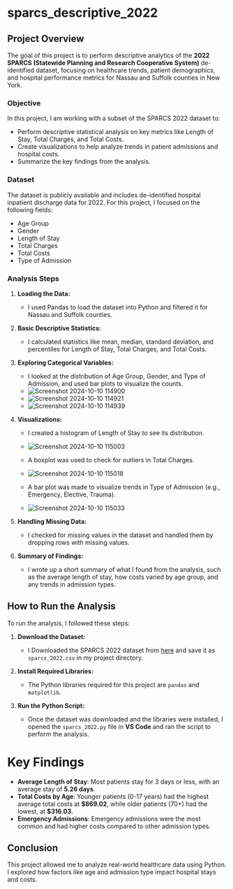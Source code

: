 # sparcs_descriptive_2022

## Project Overview
The goal of this project is to perform descriptive analytics of the **2022 SPARCS (Statewide Planning and Research Cooperative System)** de-identified dataset, focusing on healthcare trends, patient demographics, and hospital performance metrics for Nassau and Suffolk counties in New York.

### Objective
In this project, I am working with a subset of the SPARCS 2022 dataset to:
- Perform descriptive statistical analysis on key metrics like Length of Stay, Total Charges, and Total Costs.
- Create visualizations to help analyze trends in patient admissions and hospital costs.
- Summarize the key findings from the analysis.

### Dataset
The dataset is publicly available and includes de-identified hospital inpatient discharge data for 2022. For this project, I focused on the following fields:
- Age Group
- Gender
- Length of Stay
- Total Charges
- Total Costs
- Type of Admission

### Analysis Steps
1. **Loading the Data:**
   - I used Pandas to load the dataset into Python and filtered it for Nassau and Suffolk counties.
   
2. **Basic Descriptive Statistics:**
   - I calculated statistics like mean, median, standard deviation, and percentiles for Length of Stay, Total Charges, and Total Costs.

3. **Exploring Categorical Variables:**
   - I looked at the distribution of Age Group, Gender, and Type of Admission, and used bar plots to visualize the counts.
   - ![Screenshot 2024-10-10 114900](https://github.com/user-attachments/assets/23b07e4b-3b2b-413d-b066-dcc2af546d0a)
   - ![Screenshot 2024-10-10 114921](https://github.com/user-attachments/assets/7ca0c9f6-cfc1-4af0-93c8-2f6356e01807)
   - ![Screenshot 2024-10-10 114939](https://github.com/user-attachments/assets/a1069c12-92fa-4e69-acbb-0323649f7520)


4. **Visualizations:**
   - I created a histogram of Length of Stay to see its distribution.
   - ![Screenshot 2024-10-10 115003](https://github.com/user-attachments/assets/1a3ef724-bc7d-499b-a545-2205090b5e51)

   - A boxplot was used to check for outliers in Total Charges.
   - ![Screenshot 2024-10-10 115018](https://github.com/user-attachments/assets/730fc2c1-1209-4bc3-89c1-3b8f8a65563c)

   - A bar plot was made to visualize trends in Type of Admission (e.g., Emergency, Elective, Trauma).
   - ![Screenshot 2024-10-10 115033](https://github.com/user-attachments/assets/78c7c04d-c8c9-4169-bc88-d3b9610da82a)


5. **Handling Missing Data:**
   - I checked for missing values in the dataset and handled them by dropping rows with missing values.

6. **Summary of Findings:**
   - I wrote up a short summary of what I found from the analysis, such as the average length of stay, how costs varied by age group, and any trends in admission types.

## How to Run the Analysis

To run the analysis, I followed these steps:

1. **Download the Dataset:**
   - I Downloaded the SPARCS 2022 dataset from [here](https://health.data.ny.gov/resource/5dtw-tffi.csv) and save it as `sparcs_2022.csv` in my project directory.

2. **Install Required Libraries:**
   - The Python libraries required for this project are `pandas` and `matplotlib`. 

3. **Run the Python Script:**
   - Once the dataset was downloaded and the libraries were installed, I opened the `sparcs_2022.py` file in **VS Code** and ran the script to perform the analysis.
  
# Key Findings

- **Average Length of Stay**: Most patients stay for 3 days or less, with an average stay of **5.26 days**.
- **Total Costs by Age**: Younger patients (0-17 years) had the highest average total costs at **\$869.02**, while older patients (70+) had the lowest, at **\$316.03**.
- **Emergency Admissions**: Emergency admissions were the most common and had higher costs compared to other admission types.


## Conclusion

This project allowed me to analyze real-world healthcare data using Python. I explored how factors like age and admission type impact hospital stays and costs.


